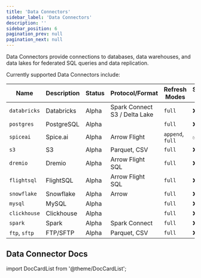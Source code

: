 ```yaml
---
title: 'Data Connectors'
sidebar_label: 'Data Connectors'
description: ''
sidebar_position: 6
pagination_prev: null
pagination_next: null
---
```


Data Connectors provide connections to databases, data warehouses, and data lakes for federated SQL queries and data replication.

Currently supported Data Connectors include:

| Name         | Description | Status       | Protocol/Format                     | Refresh Modes    | Supports Inserts |
| ------------ | ----------- | ------------ | ----------------------------------- | ---------------- | ---------------- |
| `databricks` | Databricks  | Alpha        | Spark Connect <br/> S3 / Delta Lake | `full`           | ❌               |
| `postgres`   | PostgreSQL  | Alpha        |                                     | `full`           | ❌               |
| `spiceai`    | Spice.ai    | Alpha        | Arrow Flight                        | `append`, `full` | ✅               |
| `s3`         | S3          | Alpha        | Parquet, CSV                        | `full`           | ❌               |
| `dremio`     | Dremio      | Alpha        | Arrow Flight SQL                    | `full`           | ❌               |
| `flightsql`  | FlightSQL   | Alpha        | Arrow Flight SQL                    | `full`           | ❌               |
| `snowflake`  | Snowflake   | Alpha        | Arrow                               | `full`           | ❌               |
| `mysql`      | MySQL       | Alpha        |                                     | `full`           | ❌               |
| `clickhouse` | Clickhouse  | Alpha        |                                     | `full`           | ❌               |
| `spark`      | Spark       | Alpha        | Spark Connect                       | `full`           | ❌               |
| `ftp`, `sftp`| FTP/SFTP    | Alpha        | Parquet, CSV                        | `full`           | ❌               |

## Data Connector Docs

import DocCardList from '@theme/DocCardList';

<DocCardList />
